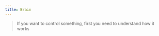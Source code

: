 ```yaml
---
title: Brain
---
```


>If you want to control something, first you need to understand how it works



